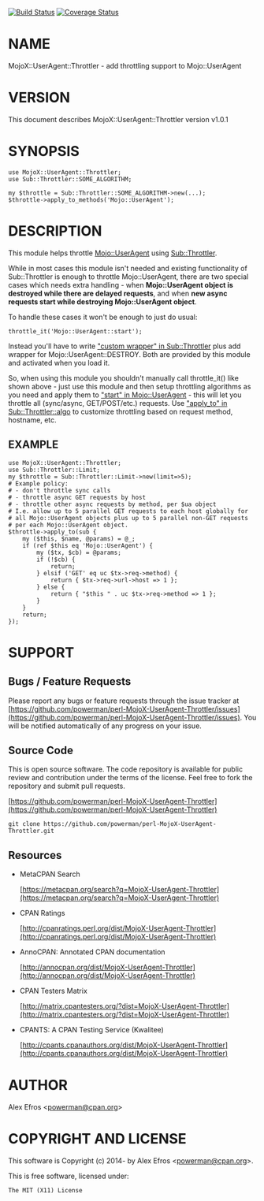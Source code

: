 [![Build Status](https://travis-ci.org/powerman/perl-MojoX-UserAgent-Throttler.svg?branch=master)](https://travis-ci.org/powerman/perl-MojoX-UserAgent-Throttler)
[![Coverage Status](https://coveralls.io/repos/powerman/perl-MojoX-UserAgent-Throttler/badge.svg?branch=master)](https://coveralls.io/r/powerman/perl-MojoX-UserAgent-Throttler?branch=master)

# NAME

MojoX::UserAgent::Throttler - add throttling support to Mojo::UserAgent

# VERSION

This document describes MojoX::UserAgent::Throttler version v1.0.1

# SYNOPSIS

    use MojoX::UserAgent::Throttler;
    use Sub::Throttler::SOME_ALGORITHM;

    my $throttle = Sub::Throttler::SOME_ALGORITHM->new(...);
    $throttle->apply_to_methods('Mojo::UserAgent');

# DESCRIPTION

This module helps throttle [Mojo::UserAgent](https://metacpan.org/pod/Mojo::UserAgent) using [Sub::Throttler](https://metacpan.org/pod/Sub::Throttler).

While in most cases this module isn't needed and existing functionality of
Sub::Throttler is enough to throttle Mojo::UserAgent, there are two
special cases which needs extra handling - when **Mojo::UserAgent object
is destroyed while there are delayed requests**, and when **new async
requests start while destroying Mojo::UserAgent object**.

To handle these cases it won't be enough to just do usual:

    throttle_it('Mojo::UserAgent::start');

Instead you'll have to write ["custom wrapper" in Sub::Throttler](https://metacpan.org/pod/Sub::Throttler#custom-wrapper) plus add
wrapper for Mojo::UserAgent::DESTROY. Both are provided by this module and
activated when you load it.

So, when using this module you shouldn't manually call throttle\_it() like
shown above - just use this module and then setup throttling algorithms as
you need and apply them to ["start" in Mojo::UserAgent](https://metacpan.org/pod/Mojo::UserAgent#start) - this will let you
throttle all (sync/async, GET/POST/etc.) requests.
Use ["apply\_to" in Sub::Throttler::algo](https://metacpan.org/pod/Sub::Throttler::algo#apply_to) to customize throttling based on
request method, hostname, etc.

## EXAMPLE

    use MojoX::UserAgent::Throttler;
    use Sub::Throttler::Limit;
    my $throttle = Sub::Throttler::Limit->new(limit=>5);
    # Example policy:
    # - don't throttle sync calls
    # - throttle async GET requests by host
    # - throttle other async requests by method, per $ua object
    # I.e. allow up to 5 parallel GET requests to each host globally for
    # all Mojo::UserAgent objects plus up to 5 parallel non-GET requests
    # per each Mojo::UserAgent object.
    $throttle->apply_to(sub {
        my ($this, $name, @params) = @_;
        if (ref $this eq 'Mojo::UserAgent') {
            my ($tx, $cb) = @params;
            if (!$cb) {
                return;
            } elsif ('GET' eq uc $tx->req->method) {
                return { $tx->req->url->host => 1 };
            } else {
                return { "$this " . uc $tx->req->method => 1 };
            }
        }
        return;
    });

# SUPPORT

## Bugs / Feature Requests

Please report any bugs or feature requests through the issue tracker
at [https://github.com/powerman/perl-MojoX-UserAgent-Throttler/issues](https://github.com/powerman/perl-MojoX-UserAgent-Throttler/issues).
You will be notified automatically of any progress on your issue.

## Source Code

This is open source software. The code repository is available for
public review and contribution under the terms of the license.
Feel free to fork the repository and submit pull requests.

[https://github.com/powerman/perl-MojoX-UserAgent-Throttler](https://github.com/powerman/perl-MojoX-UserAgent-Throttler)

    git clone https://github.com/powerman/perl-MojoX-UserAgent-Throttler.git

## Resources

- MetaCPAN Search

    [https://metacpan.org/search?q=MojoX-UserAgent-Throttler](https://metacpan.org/search?q=MojoX-UserAgent-Throttler)

- CPAN Ratings

    [http://cpanratings.perl.org/dist/MojoX-UserAgent-Throttler](http://cpanratings.perl.org/dist/MojoX-UserAgent-Throttler)

- AnnoCPAN: Annotated CPAN documentation

    [http://annocpan.org/dist/MojoX-UserAgent-Throttler](http://annocpan.org/dist/MojoX-UserAgent-Throttler)

- CPAN Testers Matrix

    [http://matrix.cpantesters.org/?dist=MojoX-UserAgent-Throttler](http://matrix.cpantesters.org/?dist=MojoX-UserAgent-Throttler)

- CPANTS: A CPAN Testing Service (Kwalitee)

    [http://cpants.cpanauthors.org/dist/MojoX-UserAgent-Throttler](http://cpants.cpanauthors.org/dist/MojoX-UserAgent-Throttler)

# AUTHOR

Alex Efros &lt;powerman@cpan.org>

# COPYRIGHT AND LICENSE

This software is Copyright (c) 2014- by Alex Efros &lt;powerman@cpan.org>.

This is free software, licensed under:

    The MIT (X11) License
